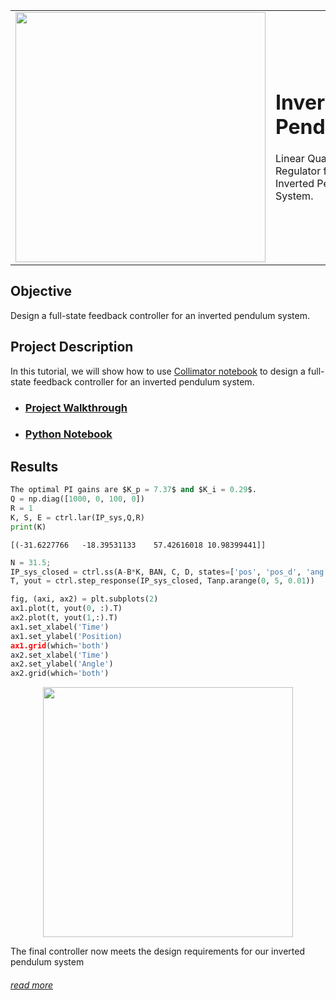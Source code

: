 <table>
<td><img src="https://user-images.githubusercontent.com/44644848/172479832-4c941581-a926-4169-b7ff-207f3a0eb29f.jpg"  width=400/></td>
<td><p><h1>Inverted Pendulum</h1></p>
<p>Linear Quadratic Regulator for an Inverted Pendulum System.</p>
</table>

## Objective
Design a full-state feedback controller for an inverted pendulum system. 


## Project Description
In this tutorial, we will show how to use [Collimator notebook](https://www.collimator.ai/products/model/python-notebook) to design a full-state feedback controller for an inverted pendulum system. 
<ul>  
<li><h3><a href="https://www.collimator.ai/tutorials/inverted-pendulum-system" target="_blank" >Project Walkthrough</a></h3></li>
<li><h3><a href="https://github.com/collimator-ai/examples/blob/main/inverted-pendulum/inverted-pendulum-notebook.py">Python Notebook</a></h3></li>
</ul>
    
## Results

```python
The optimal PI gains are $K_p = 7.37$ and $K_i = 0.29$. 
Q = np.diag([1000, 0, 100, 0]) 
R = 1
K, S, E = ctrl.lar(IP_sys,Q,R)
print(K)
```
```text
[(-31.6227766	-18.39531133	57.42616018	10.98399441]]
```
```python
N = 31.5;
IP_sys_closed = ctrl.ss(A-B*K, BAN, C, D, states=['pos', 'pos_d', 'ang', 'ang_d'], inputs=['r'), outputs=['pos', 'ang']) 
T, yout = ctrl.step_response(IP_sys_closed, Tanp.arange(0, 5, 0.01)) 

fig, (axi, ax2) = plt.subplots(2) 
ax1.plot(t, yout(0, :).T) 
ax2.plot(t, yout(1,:).T) 
ax1.set_xlabel('Time')
ax1.set_ylabel('Position) 
ax1.grid(which='both') 
ax2.set_xlabel('Time') 
ax2.set_ylabel('Angle') 
ax2.grid(which='both')
```

<p align="center">
<img src="https://user-images.githubusercontent.com/44644848/172479802-f4b94c16-965b-47f1-a3cd-9d4e692807eb.png" width="400"/>
</p>

The final controller now meets the design requirements for our inverted pendulum system    

<h6><a href="https://www.collimator.ai/tutorials/inverted-pendulum-system" target="_blank">read more</a></h6></li>

